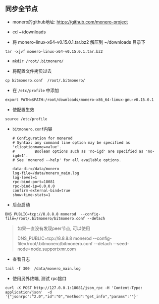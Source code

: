 ## 同步全节点

- monero的github地址:  https://github.com/monero-project

- cd ~/downloads
- 将 monero-linux-x64-v0.15.0.1.tar.bz2 解压到  ~/downloads 目录下

```shell
tar -xjvf monero-linux-x64-v0.15.0.1.tar.bz2  

```

- `mkdir /root/.bitmonero/`

- 将配置文件拷贝过去

```shell
cp bitmonero.conf  /root/.bitmonero/
```

- 在  `/etc/profile` 中添加  

```shell
export PATH=$PATH:/root/downloads/monero-x86_64-linux-gnu-v0.15.0.1
```

- 使配置生效

```shell
source /etc/profile
```

- `bitmonero.conf`内容

  ```
  # Configuration for monerod
  # Syntax: any command line option may be specified as 'clioptionname=value'.
  #         Boolean options such as 'no-igd' are specified as 'no-igd=1'.
  # See 'monerod --help' for all available options.
  
  data-dir=/data/monero
  log-file=/data/monero_main.log
  log-level=1
  rpc-bind-port=18081
  rpc-bind-ip=0.0.0.0
  confirm-external-bind=true
  show-time-stats=1
  ```

  

- 后台启动

```
DNS_PUBLIC=tcp://8.8.8.8 monerod  --config-file=/root/.bitmonero/bitmonero.conf --detach
```

>  如果一直没有发现peer节点, 可以使用
>
> DNS_PUBLIC=tcp://8.8.8.8 monerod  --config-file=/root/.bitmonero/bitmonero.conf --detach --seed-node=node.supportxmr.com



- 查看日志

```shell
tail -f 300  /data/monero_main.log
```

- 使用另外终端, 测试 rpc接口

```shell
curl -X POST http://127.0.0.1:18081/json_rpc -H 'Content-Type: application/json'  -d '{"jsonrpc":"2.0","id":"0","method":"get_info","params":""}' 
```



